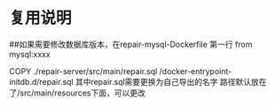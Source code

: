
# 复用说明
##如果需要修改数据库版本，在repair-mysql-Dockerfile 第一行 from mysql:xxxx

COPY ./repair-server/src/main/repair.sql /docker-entrypoint-initdb.d/repair.sql
其中repair.sql需要更换为自己导出的名字
路径默认放在了/src/main/resources下面，可以更改